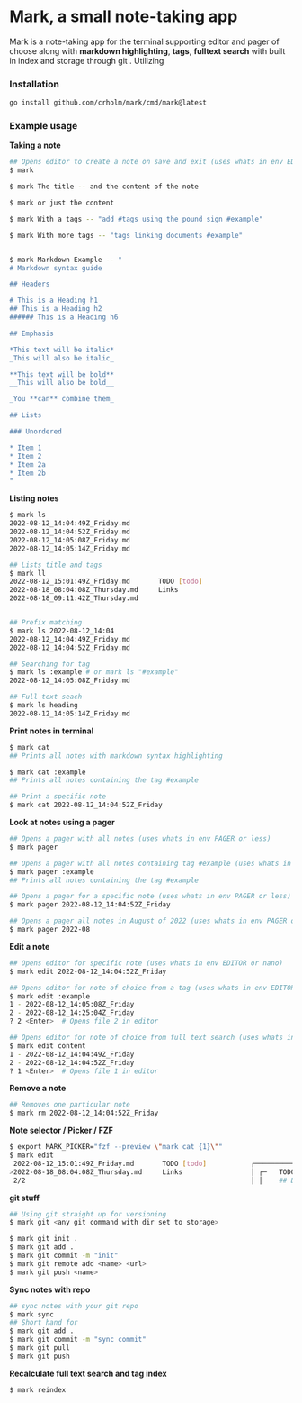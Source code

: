 # Mark, a small note-taking app

Mark is a note-taking app for the terminal supporting editor and pager of choose along with **markdown highlighting**, **tags**, **fulltext search** with built in index and storage through git 
. Utilizing  

### Installation 
```bash 
go install github.com/crholm/mark/cmd/mark@latest
```

### Example usage

**Taking a note**
```bash 
## Opens editor to create a note on save and exit (uses whats in env EDITOR or nano)
$ mark

$ mark The title -- and the content of the note

$ mark or just the content

$ mark With a tags -- "add #tags using the pound sign #example"

$ mark With more tags -- "tags linking documents #example"


$ mark Markdown Example -- "
# Markdown syntax guide

## Headers

# This is a Heading h1
## This is a Heading h2 
###### This is a Heading h6

## Emphasis

*This text will be italic*  
_This will also be italic_

**This text will be bold**  
__This will also be bold__

_You **can** combine them_

## Lists

### Unordered

* Item 1
* Item 2
* Item 2a
* Item 2b
"
```

**Listing notes**
```bash 
$ mark ls                                                                                                 
2022-08-12_14:04:49Z_Friday.md
2022-08-12_14:04:52Z_Friday.md
2022-08-12_14:05:08Z_Friday.md
2022-08-12_14:05:14Z_Friday.md

## Lists title and tags
$ mark ll
2022-08-12_15:01:49Z_Friday.md       TODO [todo]
2022-08-18_08:04:08Z_Thursday.md     Links
2022-08-18_09:11:42Z_Thursday.md     


## Prefix matching 
$ mark ls 2022-08-12_14:04
2022-08-12_14:04:49Z_Friday.md
2022-08-12_14:04:52Z_Friday.md

## Searching for tag 
$ mark ls :example # or mark ls "#example"
2022-08-12_14:05:08Z_Friday.md

## Full text seach 
$ mark ls heading
2022-08-12_14:05:14Z_Friday.md

```

**Print notes in terminal**
```bash
$ mark cat 
## Prints all notes with markdown syntax highlighting 

$ mark cat :example
## Prints all notes containing the tag #example

## Print a specific note
$ mark cat 2022-08-12_14:04:52Z_Friday
```

**Look at notes using a pager**
```bash
## Opens a pager with all notes (uses whats in env PAGER or less) 
$ mark pager 

## Opens a pager with all notes containing tag #example (uses whats in env PAGER or less)
$ mark pager :example
## Prints all notes containing the tag #example

## Opens a pager for a specific note (uses whats in env PAGER or less)
$ mark pager 2022-08-12_14:04:52Z_Friday

## Opens a pager all notes in August of 2022 (uses whats in env PAGER or less)
$ mark pager 2022-08
```


**Edit a note**
```bash
## Opens editor for specific note (uses whats in env EDITOR or nano) 
$ mark edit 2022-08-12_14:04:52Z_Friday

## Opens editor for note of choice from a tag (uses whats in env EDITOR or nano) 
$ mark edit :example
1 - 2022-08-12_14:05:08Z_Friday
2 - 2022-08-12_14:25:04Z_Friday
? 2 <Enter>  # Opens file 2 in editor 

## Opens editor for note of choice from full text search (uses whats in env EDITOR or nano) 
$ mark edit content
1 - 2022-08-12_14:04:49Z_Friday
2 - 2022-08-12_14:04:52Z_Friday
? 1 <Enter>  # Opens file 1 in editor 
```

**Remove a note**
```bash
## Removes one particular note
$ mark rm 2022-08-12_14:04:52Z_Friday
```


**Note selector / Picker / FZF**
```bash
$ export MARK_PICKER="fzf --preview \"mark cat {1}\""
$ mark edit
 2022-08-12_15:01:49Z_Friday.md       TODO [todo]           ┌────────────────────────────────────────────────────────────                  
>2022-08-18_08:04:08Z_Thursday.md     Links                 │ ┌─   TODO ──────────────────────────── Friday Aug 12 2022                                                                       
 2/2                                                        │ │    ## Done                                     
```


**git stuff**
```bash
## Using git straight up for versioning
$ mark git <any git command with dir set to storage>

$ mark git init . 
$ mark git add .
$ mark git commit -m "init"
$ mark git remote add <name> <url> 
$ mark git push <name>

```


**Sync notes with repo**
```bash
## sync notes with your git repo 
$ mark sync
## Short hand for  
$ mark git add .
$ mark git commit -m "sync commit"
$ mark git pull
$ mark git push
```

**Recalculate full text search and tag index**
```bash 
$ mark reindex
```

